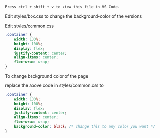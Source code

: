 `Press ctrl + shift + v to view this file in VS Code.`

Edit styles/box.css to change the background-color of the versions

Edit styles/common.css 

```css
.container {
    width: 100%;
    height: 100%;
    display: flex;
    justify-content: center;
    align-items: center;
    flex-wrap: wrap;
}
```

To change background color of the page

replace the above code in styles/common.css to

```css
.container {
    width: 100%;
    height: 100%;
    display: flex;
    justify-content: center;
    align-items: center;
    flex-wrap: wrap;
    background-color: black; /* change this to any color you want */
}
```